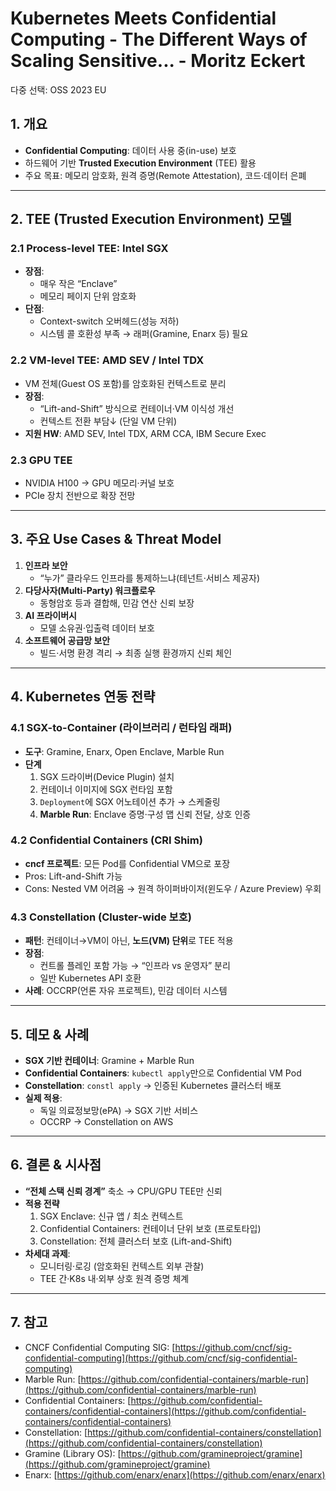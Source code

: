# Kubernetes Meets Confidential Computing - The Different Ways of Scaling Sensitive... - Moritz Eckert

다중 선택: OSS 2023 EU

## 1. 개요

- **Confidential Computing**: 데이터 사용 중(in-use) 보호
- 하드웨어 기반 **Trusted Execution Environment** (TEE) 활용
- 주요 목표: 메모리 암호화, 원격 증명(Remote Attestation), 코드·데이터 은폐

---

## 2. TEE (Trusted Execution Environment) 모델

### 2.1 Process-level TEE: Intel SGX

- **장점**:
    - 매우 작은 “Enclave”
    - 메모리 페이지 단위 암호화
- **단점**:
    - Context-switch 오버헤드(성능 저하)
    - 시스템 콜 호환성 부족 → 래퍼(Gramine, Enarx 등) 필요

### 2.2 VM-level TEE: AMD SEV / Intel TDX

- VM 전체(Guest OS 포함)를 암호화된 컨텍스트로 분리
- **장점**:
    - “Lift-and-Shift” 방식으로 컨테이너·VM 이식성 개선
    - 컨텍스트 전환 부담↓ (단일 VM 단위)
- **지원 HW**: AMD SEV, Intel TDX, ARM CCA, IBM Secure Exec

### 2.3 GPU TEE

- NVIDIA H100 → GPU 메모리·커널 보호
- PCIe 장치 전반으로 확장 전망

---

## 3. 주요 Use Cases & Threat Model

1. **인프라 보안**
    - “누가” 클라우드 인프라를 통제하느냐(테넌트·서비스 제공자)
2. **다당사자(Multi-Party) 워크플로우**
    - 동형암호 등과 결합해, 민감 연산 신뢰 보장
3. **AI 프라이버시**
    - 모델 소유권·입출력 데이터 보호
4. **소프트웨어 공급망 보안**
    - 빌드·서명 환경 격리 → 최종 실행 환경까지 신뢰 체인

---

## 4. Kubernetes 연동 전략

### 4.1 SGX-to-Container (라이브러리 / 런타임 래퍼)

- **도구**: Gramine, Enarx, Open Enclave, Marble Run
- **단계**
    1. SGX 드라이버(Device Plugin) 설치
    2. 컨테이너 이미지에 SGX 런타임 포함
    3. `Deployment`에 SGX 어노테이션 추가 → 스케줄링
    4. **Marble Run**: Enclave 증명·구성 맵 신뢰 전달, 상호 인증

### 4.2 Confidential Containers (CRI Shim)

- **cncf 프로젝트**: 모든 Pod를 Confidential VM으로 포장
- Pros: Lift-and-Shift 가능
- Cons: Nested VM 어려움 → 원격 하이퍼바이저(윈도우 / Azure Preview) 우회

### 4.3 Constellation (Cluster-wide 보호)

- **패턴**: 컨테이너→VM이 아닌, **노드(VM) 단위**로 TEE 적용
- **장점**:
    - 컨트롤 플레인 포함 가능 → “인프라 vs 운영자” 분리
    - 일반 Kubernetes API 호환
- **사례**: OCCRP(언론 자유 프로젝트), 민감 데이터 시스템

---

## 5. 데모 & 사례

- **SGX 기반 컨테이너**: Gramine + Marble Run
- **Confidential Containers**: `kubectl apply`만으로 Confidential VM Pod
- **Constellation**: `constl apply` → 인증된 Kubernetes 클러스터 배포
- **실제 적용**:
    - 독일 의료정보망(ePA) → SGX 기반 서비스
    - OCCRP → Constellation on AWS

---

## 6. 결론 & 시사점

- **“전체 스택 신뢰 경계”** 축소 → CPU/GPU TEE만 신뢰
- **적용 전략**
    1. SGX Enclave: 신규 앱 / 최소 컨텍스트
    2. Confidential Containers: 컨테이너 단위 보호 (프로토타입)
    3. Constellation: 전체 클러스터 보호 (Lift-and-Shift)
- **차세대 과제**:
    - 모니터링·로깅 (암호화된 컨텍스트 외부 관찰)
    - TEE 간·K8s 내·외부 상호 원격 증명 체계

---

## 7. 참고

- CNCF Confidential Computing SIG: [https://github.com/cncf/sig-confidential-computing](https://github.com/cncf/sig-confidential-computing)
- Marble Run: [https://github.com/confidential-containers/marble-run](https://github.com/confidential-containers/marble-run)
- Confidential Containers: [https://github.com/confidential-containers/confidential-containers](https://github.com/confidential-containers/confidential-containers)
- Constellation: [https://github.com/confidential-containers/constellation](https://github.com/confidential-containers/constellation)
- Gramine (Library OS): [https://github.com/gramineproject/gramine](https://github.com/gramineproject/gramine)
- Enarx: [https://github.com/enarx/enarx](https://github.com/enarx/enarx)